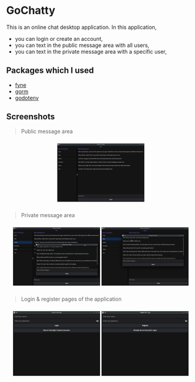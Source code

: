 # GoChatty

This is an online chat desktop application. In this application,
- you can login or create an account,
- you can text in the public message area with all users,
- you can text in the private message area with a specific user,

## Packages which I used

- [fyne](https://fyne.io/)
- [gorm](https://gorm.io/)
- [godotenv](https://github.com/joho/godotenv)

## Screenshots

> Public message area

<p align="center" style="padding: 10px">
<img alt="" src="./assets/public-message.png" width="48%">

> Private message area

<p align="center" style="padding: 10px">
<img alt="" src="./assets/private-message-1.png" width="48%">
<img alt="" src="./assets/private-message-2.png" width="48%">

> Login & register pages of the application

<p align="center" style="padding: 10px">
<img alt="" src="./assets/login.png" width="48%">
<img alt="" src="./assets/register.png" width="48%">
